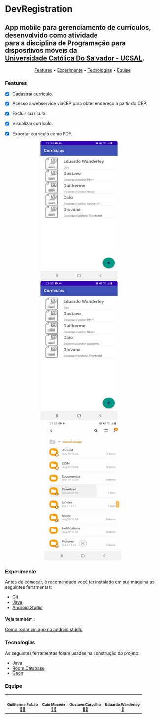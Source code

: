 # DevRegistration

## App mobile para gerenciamento de currículos, desenvolvido como atividade <br> para a disciplina de Programação para dispositívos móveis da <br> <a href = "https://www.ucsal.br/"> Universidade Católica Do Salvador - UCSAL<a>.

<p align="center">
 <a href="#features">Features</a> •
 <a href="#experimente">Experimente</a> • 
 <a href="#tecnologias">Tecnologias</a> • 
 <a href="#equipe">Equipe</a> 
</p>


### Features

- [x] Cadastrar currículo.
- [x] Acesso a webservice viaCEP para obter endereço a partir do CEP.
- [x] Excluir currículo.
- [x] Visualizar currículo.
- [x] Exportar currículo como PDF.


<p align="center">
  <kbd>
    <img width="250" style="border-radius: 5px" height="450" src="./screenshots/register-screen.gif" alt="Tela de registro">
  </kbd>
  &nbsp;&nbsp;&nbsp;&nbsp;
  <kbd>
    <img width="250" style="border-radius: 5px" height="450" src="./screenshots/view-and-export.gif" alt="Tela de visualização de currículo">
  </kbd>
  &nbsp;&nbsp;&nbsp;&nbsp;
  <kbd>
    <img width="250" style="border-radius: 5px" height="450" src="./screenshots/exported-example.gif" alt="currículo exportado">
  </kbd>
</p>

### Experimente

Antes de começar, é recomendado você ter instalado em sua máquina as seguintes ferramentas: <br>

- [Git](https://git-scm.com)
- [Java](https://www.oracle.com/java/technologies/downloads/) <br>
- [Android Studio](https://developer.android.com/studio?hl=pt&gclid=Cj0KCQiAhf2MBhDNARIsAKXU5GRj1FvBFLz2GpaqPOT6xUI-v-3Jlz-L_qA9FUO2jQl8QQ1bkEOorvEaAoxwEALw_wcB&gclsrc=aw.ds)

#### Veja também : <br>
[Como rodar um app no android studio](https://developer.android.com/training/basics/firstapp/running-app?hl=pt-br)

### Tecnologias

As seguintes ferramentas foram usadas na construção do projeto:

- [Java](https://expo.io/)
- [Room Database](https://developer.android.com/training/data-storage/room)
- [Gson](https://github.com/google/gson)

### Equipe

<table>
  <tr>
    <td align="center"><a href="https://github.com/guilhermefcs7"><img style="border-radius: 50%;" src="https://avatars.githubusercontent.com/u/79313483?v=4" width="100px;" alt=""/><br /><sub><b>Guilherme Falcão</b></sub></a><br /><a href="" title="Guizinho">👨‍🚀</a></td>
    <td align="center"><a href="https://github.com/ccaiomacedo"><img style="border-radius: 50%;" src="https://avatars.githubusercontent.com/u/79578694?v=4" width="100px;" alt=""/><br /><sub><b>Caio Macedo</b></sub></a><br /><a href="" title="Caiax">👨‍🚀</a></td>
    <td align="center"><a href="https://github.com/Gustavodecarvalho834"><img style="border-radius: 50%;" src="https://avatars.githubusercontent.com/u/79577332?v=4" width="100px;" alt=""/><br /><sub><b>Gustavo Carvalho</b></sub></a><br /><a href="" title="gusta">👨‍🚀</a></td>
    <td align="center"><a href="https://github.com/eduardowanderleydev"><img style="border-radius: 50%;" src="https://avatars.githubusercontent.com/u/63167060?v=4" width="100px;" alt=""/><br /><sub><b>Eduardo Wanderley</b></sub></a><br /><a href="" title="">🚀</a></td>
  </tr>

</table>


